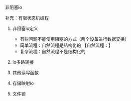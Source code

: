 非阻塞io

补充：有限状态机编程

1. 非阻塞io定义
   - 有些问题不能使用阻塞的方式（两个设备进行数据交换）
   - 简单流程：自然流程是结构化的 【自然流程：】
   - 复杂流程：自然流程不是结构化的
2. io多路转接
   
3. 其他读写函数
4. 存储映射io
5. 文件锁